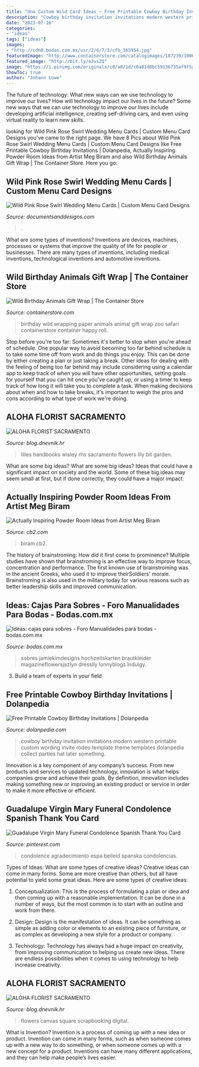 ```yaml
---
title: "Uno Custom Wild Card Ideas ~ Free Printable Cowboy Birthday Invitations"
description: "Cowboy birthday invitation invitations modern western printable custom wording invite rodeo template theme templates dolanpedia collect parties hat later something"
date: "2023-07-16"
categories:
- "ideas"
tags: ["ideas"]
images:
- "http://cdn0.bodas.com.mx/usr/2/6/7/3/cfb_365954.jpg"
featuredImage: "http://www.containerstore.com/catalogimages/187239/10063246WrapWildBirthdayAnimals_x.jpg"
featured_image: "http://bit.ly/oJuiZQ"
image: "https://i.pinimg.com/originals/c0/a8/1d/c0a81d8bc59136735af9f5aac7bba317.jpg"
ShowToc: true
author: "Johann Lowe"
---
```



The future of technology: What new ways can we use technology to improve our lives?
How will technology impact our lives in the future? Some new ways that we can use technology to improve our lives include developing artificial intelligence, creating self-driving cars, and even using virtual reality to learn new skills.

	

		
looking for Wild Pink Rose Swirl Wedding Menu Cards | Custom Menu Card Designs you've came to the right page. We have 8 Pics about Wild Pink Rose Swirl Wedding Menu Cards | Custom Menu Card Designs like Free Printable Cowboy Birthday Invitations | Dolanpedia, Actually Inspiring Powder Room Ideas from Artist Meg Biram and also Wild Birthday Animals Gift Wrap | The Container Store. Here you go:
		
    
## Wild Pink Rose Swirl Wedding Menu Cards | Custom Menu Card Designs

<img loading=lazy src="https://www.documentsanddesigns.com/media/view/Wild-Pink-Rose-Swirl-Menu.jpg?bevel" onerror="this.onerror=null;this.src='https://tse4.mm.bing.net/th?id=OIP.5pVk2XrgBgTb--FweulUsQHaKS&amp;pid=15.1';" alt="Wild Pink Rose Swirl Wedding Menu Cards | Custom Menu Card Designs">

_Source: documentsanddesigns.com_

>. 

	

What are some types of inventions?
Inventions are devices, machines, processes or systems that improve the quality of life for people or businesses. There are many types of inventions, including medical inventions, technological inventions and automotive inventions.

    
## Wild Birthday Animals Gift Wrap | The Container Store

<img loading=lazy src="http://www.containerstore.com/catalogimages/187239/10063246WrapWildBirthdayAnimals_x.jpg" onerror="this.onerror=null;this.src='https://tse3.mm.bing.net/th?id=OIP.Gda6nv0hRv4D5QperWS4mQHaHa&amp;pid=15.1';" alt="Wild Birthday Animals Gift Wrap | The Container Store">

_Source: containerstore.com_

>birthday wild wrapping paper animals animal gift wrap zoo safari containerstore container happy roll. 

	

Stop before you're too far: Sometimes it's better to stop when you're ahead of schedule.
One popular way to avoid becoming too far behind schedule is to take some time off from work and do things you enjoy. This can be done by either creating a plan or just taking a break. Other ideas for dealing with the feeling of being too far behind may include considering using a calendar app to keep track of when you will have other opportunities, setting goals for yourself that you can hit once you've caught up, or using a timer to keep track of how long it will take you to complete a task. When making decisions about when and how to take breaks, it's important to weigh the pros and cons according to what type of work we're doing.

    
## ALOHA FLORIST SACRAMENTO

<img loading=lazy src="http://bit.ly/oJuiZQ" onerror="this.onerror=null;this.src='https://tse4.mm.bing.net/th?id=OIP.zxmN_UeBW7vqy7BlX-eg4wAAAA&amp;pid=15.1';" alt="ALOHA FLORIST SACRAMENTO">

_Source: blog.dnevnik.hr_

>lilies handbooks wisley rhs sacramento flowers lily bit garden. 

	

What are some big ideas?
What are some big ideas? Ideas that could have a significant impact on society and the world. Some of these big ideas may seem small at first, but if done correctly, they could have a major impact.

    
## Actually Inspiring Powder Room Ideas From Artist Meg Biram

<img loading=lazy src="https://cb2.scene7.com/is/image/CB2/meg_biram_powder_room_ideas_1?&amp;wid=600&amp;qlt=80,0" onerror="this.onerror=null;this.src='https://tse3.mm.bing.net/th?id=OIP.4wksWT-BKZWSNMc-7R03WwHaLH&amp;pid=15.1';" alt="Actually Inspiring Powder Room Ideas from Artist Meg Biram">

_Source: cb2.com_

>biram cb2. 

	

The history of brainstroming: How did it first come to prominence?
Multiple studies have shown that brainstroming is an effective way to improve focus, concentration and performance. The first known use of brainstroming was in the ancient Greeks, who used it to improve theirSoldiers' morale. Brainstroming is also used in the military today for various reasons such as better leadership skills and improved communication.

    
## Ideas: Cajas Para Sobres - Foro Manualidades Para Bodas - Bodas.com.mx

<img loading=lazy src="http://cdn0.bodas.com.mx/usr/2/6/7/3/cfb_365954.jpg" onerror="this.onerror=null;this.src='https://tse2.mm.bing.net/th?id=OIP.vRruR2eqKLAItYKfCC5dyAHaHV&amp;pid=15.1';" alt="Ideas: cajas para sobres - Foro Manualidades para bodas - bodas.com.mx">

_Source: bodas.com.mx_

>sobres jamiekimdesigns hochzeitskarten brautkleider magazineflowersjazlyn dresslly lonnyblogs indulgy. 

	

3. Build a team of experts in your field 

    
## Free Printable Cowboy Birthday Invitations | Dolanpedia

<img loading=lazy src="https://www.dolanpedia.com/wp-content/uploads/2016/04/cowboy2.jpg" onerror="this.onerror=null;this.src='https://tse3.mm.bing.net/th?id=OIP.mzGQI4sOuVL_gS8ccYYiEgHaFj&amp;pid=15.1';" alt="Free Printable Cowboy Birthday Invitations | Dolanpedia">

_Source: dolanpedia.com_

>cowboy birthday invitation invitations modern western printable custom wording invite rodeo template theme templates dolanpedia collect parties hat later something. 

	

Innovation is a key component of any company’s success. From new products and services to updated technology, innovation is what helps companies grow and achieve their goals. By definition, innovation includes making something new or improving an existing product or service in order to make it more effective or efficient.

    
## Guadalupe Virgin Mary Funeral Condolence Spanish Thank You Card

<img loading=lazy src="https://i.pinimg.com/originals/c0/a8/1d/c0a81d8bc59136735af9f5aac7bba317.jpg" onerror="this.onerror=null;this.src='https://tse2.mm.bing.net/th?id=OIP.0tmvwA3kwpKHMT0XE5Z3kAHaHa&amp;pid=15.1';" alt="Guadalupe Virgin Mary Funeral Condolence Spanish Thank You Card">

_Source: pinterest.com_

>condolence agradecimiento espa beileid spanska condolencias. 

	

Types of Ideas: What are some types of creative ideas?
Creative ideas can come in many forms. Some are more creative than others, but all have potential to yield some great ideas. Here are some types of creative ideas:
1. Conceptualization: This is the process of formulating a plan or idea and then coming up with a reasonable implementation. It can be done in a number of ways, but the most common is to start with an outline and work from there.

2. Design: Design is the manifestation of ideas. It can be something as simple as adding color or elements to an existing piece of furniture, or as complex as developing a new style for a product or company.

3. Technology: Technology has always had a huge impact on creativity, from improving communication to helping us create new ideas. There are endless possibilities when it comes to using technology to help increase creativity.


    
## ALOHA FLORIST SACRAMENTO

<img loading=lazy src="http://bit.ly/qDnPR4" onerror="this.onerror=null;this.src='https://tse4.mm.bing.net/th?id=OIP.gDbNmunYa9CTHWE5L1ujyQHaFj&amp;pid=15.1';" alt="ALOHA FLORIST SACRAMENTO">

_Source: blog.dnevnik.hr_

>flowers canvas square scrapbooking digital. 

	

What is Invention?
Invention is a process of coming up with a new idea or product. Invention can come in many forms, such as when someone comes up with a new way to do something, or when someone comes up with a new concept for a product. Inventions can have many different applications, and they can help make people’s lives easier.

